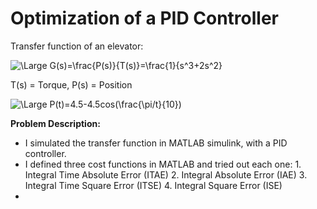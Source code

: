 # Optimization of a PID Controller
Transfer function of an elevator:

![\Large G(s)=\frac{P(s)}{T(s)}=\frac{1}{s^3+2s^2}](https://latex.codecogs.com/svg.latex?\Large&space;G(s)=\frac{P(s)}{T(s)}=\frac{1}{s^3+2s^2+11s}) 

T(s) = Torque, P(s) = Position

![\Large P(t)=4.5-4.5cos(\frac{\pi/t}{10})](https://latex.codecogs.com/svg.latex?\Large&space;P(t)=4.5-4.5cos(\frac{\pi/t}{10})) 

**Problem Description:**
* I simulated the transfer function in MATLAB simulink, with a PID controller.
* I defined three cost functions in MATLAB and tried out each one: 1. Integral Time Absolute Error (ITAE) 2. Integral Absolute Error (IAE) 3. Integral Time Square Error (ITSE) 4. Integral Square Error (ISE)
* 
